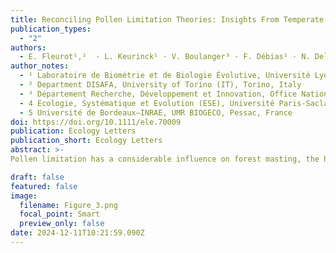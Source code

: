 ```yaml
---
title: Reconciling Pollen Limitation Theories: Insights From Temperate Oak Masting
publication_types:
  - "2"
authors:
  - E. Fleurot¹,²  · L. Keurinck¹ · V. Boulanger³ · F. Débias¹ · N. Delpierre4 · S. Delzon5· J. Lobry¹· M‑C. Bel‑Venner¹ · S. Venner¹
author_notes:
  - ¹ Laboratoire de Biométrie et de Biologie Évolutive, Université Lyon 1, CNRS, Villeurbanne, France
  - ² Department DISAFA, University of Torino (IT), Torino, Italy
  - ³ Département Recherche, Développement et Innovation, Office National des Forêts, Fontainebleau, France
  - 4 Ecologie, Systématique et Evolution (ESE), Université Paris-Saclay, Gif-sur-Yvette, France
  - 5 Université de Bordeaux—INRAE, UMR BIOGECO, Pessac, France
doi: https://doi.org/10.1111/ele.70009
publication: Ecology Letters
publication_short: Ecology Letters
abstract: >-
Pollen limitation has a considerable influence on forest masting, the highly variable and synchronised seed production, on which forest regeneration and ecosystem dynamics largely rely. Depending on the various mechanisms possibly involved in pollen limitation, the consequences of climate change on masting could be very different. These mechanisms were investigated in 10 oak populations along a climatic gradient using surveys of airborne pollen and fruiting rate as a proxy of pollen limitation. We found no support for the widely accepted hypothesis of the intra-annual synchrony of flower phenology when considered in isolation. Instead, the fruiting rate was largely explained by a combination of intra-annual flower phenology synchrony, annual investment in flowering and the effects of weather on pollen maturation and diffusion. These findings highlight the need for a cohesive theoretical framework for pollen limitation to accurately predict the impact of climate change on oak-dominated ecosystems.

draft: false
featured: false
image:
  filename: Figure_3.png
  focal_point: Smart
  preview_only: false
date: 2024-12-11T10:21:59.090Z
---
```

